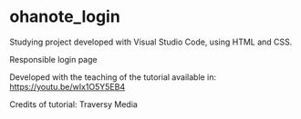 # ohanote_login

Studying project developed with Visual Studio Code, using HTML and CSS.

Responsible login page

Developed with the teaching of the tutorial available in:
https://youtu.be/wIx1O5Y5EB4

Credits of tutorial:
Traversy Media
